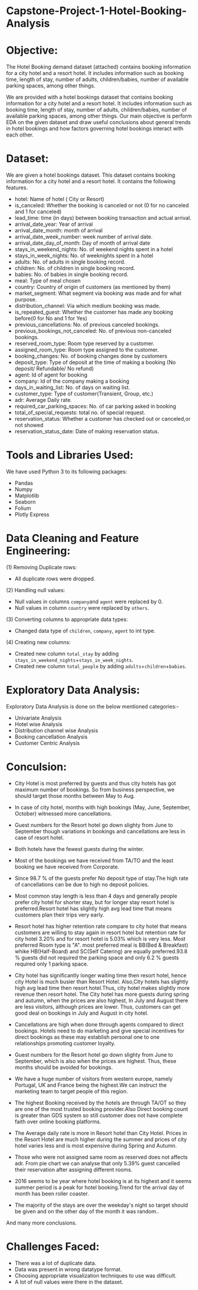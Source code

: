 # Capstone-Project-1-Hotel-Booking-Analysis

# Objective:
The Hotel Booking demand dataset (attached) contains booking information for a city hotel and a resort hotel. It includes information such as booking time, length of stay, number of adults, children/babies, number of available parking spaces, among other things.
            
We are provided with a hotel bookings dataset that contains booking information for a city hotel and a resort hotel. It includes information such as booking time, length of stay, number of adults, children/babies, number of available parking spaces, among other things. Our main objective is perform EDA on the given dataset and draw useful conclusions about general trends in hotel bookings and how factors governing hotel bookings interact with each other.

# Dataset:
We are given a hotel bookings dataset. This dataset contains booking information for a city hotel and a resort hotel. It contains the following features.

- hotel: Name of hotel ( City or Resort)
- is_canceled: Whether the booking is canceled or not (0 for no canceled and 1 for canceled)
- lead_time: time (in days) between booking transaction and actual arrival.
- arrival_date_year: Year of arrival
- arrival_date_month: month of arrival
- arrival_date_week_number: week number of arrival date.
- arrival_date_day_of_month: Day of month of arrival date
- stays_in_weekend_nights: No. of weekend nights spent in a hotel
- stays_in_week_nights: No. of weeknights spent in a hotel
- adults: No. of adults in single booking record.
- children: No. of children in single booking record.
- babies: No. of babies in single booking record. 
- meal: Type of meal chosen 
- country: Country of origin of customers (as mentioned by them)
- market_segment: What segment via booking was made and for what purpose.
- distribution_channel: Via which medium booking was made.
- is_repeated_guest: Whether the customer has made any booking before(0 for No and 1 for 
                     Yes)
- previous_cancellations: No. of previous canceled bookings.
- previous_bookings_not_canceled: No. of previous non-canceled bookings.
- reserved_room_type: Room type reserved by a customer.
- assigned_room_type: Room type assigned to the customer.
- booking_changes: No. of booking changes done by customers
- deposit_type: Type of deposit at the time of making a booking (No deposit/ Refundable/ No refund)
- agent: Id of agent for booking
- company: Id of the company making a booking
- days_in_waiting_list: No. of days on waiting list.
- customer_type: Type of customer(Transient, Group, etc.)
- adr: Average Daily rate.
- required_car_parking_spaces: No. of car parking asked in booking
- total_of_special_requests: total no. of special request.
- reservation_status: Whether a customer has checked out or canceled,or not showed 
- reservation_status_date: Date of making reservation status.


# Tools and Libraries Used:
We have used Python 3 to its following packages:

- Pandas
- Numpy
- Matplotlib
- Seaborn
- Folium
- Plotly Express

# Data Cleaning and Feature Engineering:
(1) Removing Duplicate rows:
 - All duplicate rows were dropped.

(2) Handling null values:
 - Null values in columns `company`and `agent` were replaced by 0.
 - Null values in column `country` were replaced by `others`.
 
(3) Converting columns to appropriate data types:
  - Changed data type of `children`, `company`, `agent` to int type.

(4) Creating new columns:

- Created new column `total_stay` by adding `stays_in_weekend_nights`+`stays_in_week_nights`.
- Created new column `total_people` by adding `adults`+`children`+`babies`.

# **Exploratory Data Analysis:**

Exploratory Data Analysis is done on the below mentioned categories:-
- Univariate Analysis
- Hotel wise Analysis
- Distribution channel wise Analysis
- Booking cancellation Analysis
- Customer Centric Analysis

# Conculsion:

- City Hotel is most preferred by guests and thus city hotels has got maximum number of bookings. So from business perspective, we should target those months between May to Aug.
- In case of city hotel, months with high bookings (May, June, September, October) witnessed more cancellations. 
- Guest numbers for the Resort hotel go down slighty from June to September though variations in bookings and cancellations are less in case of resort hotel. 
- Both hotels have the fewest guests during the winter.
- Most of the bookings we have received from TA/TO and  the least booking we have received from Corporate.
- Since 98.7 % of the guests prefer No deposit type of stay.The high rate of cancellations can be due to high no deposit policies.
- Most common stay length is less than 4 days and generally people prefer city hotel for shorter stay, but for longer stay resort hotel is preferred.Resort hotel has slightly high avg lead time that means customers plan their trips very early.
- Resort hotel has higher retention rate compare to city hotel that means customers are willing to stay again in resort hotel but retention rate for city hotel 3.20% and for resort hotel is 5.03% which is very less.
Most preferred Room type is "A".
most preferred meal is BB(Bed & Breakfast) whike HB(Half-Board) and SC(Self Catering) are equally preferred.93.8 % guests did not required the parking space and only 6.2 % guests required only 1 parking space.

- City hotel has significantly longer waiting time then resort hotel, hence city Hotel is much busier than Resort Hotel.
Also,City hotels has slightly high avg lead time then resort hotel.Thus, city hotel makes slightly more revenue then resort hotel.
The City hotel has more guests during spring and autumn, when the prices are also highest, In July and August there are less visitors, although prices are lower. Thus, customers can get good deal on bookings in July and August in city hotel.

- Cancellations are high when done through agents compared to direct bookings. Hotels need to do marketing and give special incentives for direct bookings as these may establish personal one to one relationships promoting customer loyalty.

- Guest numbers for the Resort hotel go down slighty from June to September, which is also when the prices are highest. Thus, these months should be avoided for bookings.

- We have a huge number of visitors from western europe, namely Portugal, UK and France being the highest.We can instruct the marketing team to target people of this region.

- The highest Booking received by the hotels are through TA/OT so they are one of the most trusted booking provider.Also Direct booking count is greater than GDS system so still customer does not have complete faith over online booking platforms.


- The Average daily rate is more in Resort hotel than City Hotel. Prices in the Resort Hotel are much higher during the summer and prices of city hotel varies less and is most expensive during Spring and Autumn.

- Those who were not assigned same room as reserved does not affects adr.
From pie chart we can analyse that only 5.39% guest cancelled their reservation after assigning different rooms.

- 2016 seems to be year where hotel booking is at its highest and it seems summer period is a peak for hotel booking.Trend for the arrival day of month has been roller coaster.

- The majority of the stays are over the weekday's night so target should be given and on the other day  of the month it was random..

And many more conclusions.

# Challenges Faced:

- There was a lot of duplicate data.
- Data was present in wrong datatype format.
- Choosing appropriate visualization techniques to use was difficult.
- A lot of null values were there in the dataset.


